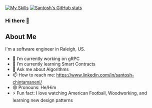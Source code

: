 [![My Skills](https://skillicons.dev/icons?i=git,jenkins,redis,ts,js,html,css,wasm,nodejs,angular,anaconda,cs,dotnet,flutter,dart,py,fastapi,firebase)](https://skillicons.dev)
[![Santosh's GitHub stats](https://github-readme-stats.vercel.app/api?username=santosh4005&theme=radical&show_icons=true)](https://github.com/santosh4005/github-readme-stats)
### Hi there 👋

## About Me
I'm a software engineer in Raleigh, US.

- 🔭 I’m currently working on gRPC
- 🌱 I’m currently learning Smart Contracts
- 💬 Ask me about Algorithms
- 📫 How to reach me: https://www.linkedin.com/in/santosh-chintamaneni/
- 😄 Pronouns: He/Him
- ⚡ Fun fact: I love watching American Football, Woodworking, and learning new design patterns


